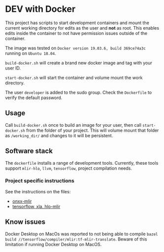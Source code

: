 # DEV with Docker

This project has scripts to start development containers and mount the current
working directory for edits as the user and **not** as root.
This enables edits inside the container to not have permission issues outside
of the container.

The image was tested on `Docker version 19.03.6, build 369ce74a3c` running on `Ubuntu 18.04`.


`build-docker.sh` will create a brand new docker image and tag with your user
ID.

`start-docker.sh` will start the container and volume mount the work directory.

The user `developer` is added to the sudo group. Check the `Dockerfile` to
verify the default password.

## Usage

Call `build-docker.sh` once to build an image for your user, then call
`start-docker.sh` from the folder of your project. This will volume mount
that folder as `/working_dir/` and changes to it will be persistent.

## Software stack

The `dockerfile` installs a range of development tools.  Currently, these tools
support `mlir-hlo`, `llvm`, `tensorflow`, project compilation needs.

### Project specific instructions

See the instructions on the files:

- [onxx-mlir](use-onnx.md)
- [tensorflow, xla, hlo-mlir](use-tensorflow.md)

## Know issues

Docker Desktop on MacOs was reported to not being able to compile
`bazel build //tensorflow/compiler/mlir:tf-mlir-translate`.
Beware of this limitation if running Docker Desktop on MacOS.
